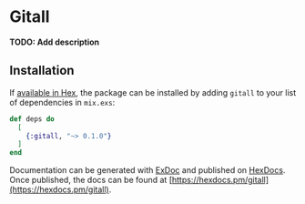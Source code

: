 # Gitall

**TODO: Add description**

## Installation

If [available in Hex](https://hex.pm/docs/publish), the package can be installed
by adding `gitall` to your list of dependencies in `mix.exs`:

```elixir
def deps do
  [
    {:gitall, "~> 0.1.0"}
  ]
end
```

Documentation can be generated with [ExDoc](https://github.com/elixir-lang/ex_doc)
and published on [HexDocs](https://hexdocs.pm). Once published, the docs can
be found at [https://hexdocs.pm/gitall](https://hexdocs.pm/gitall).

